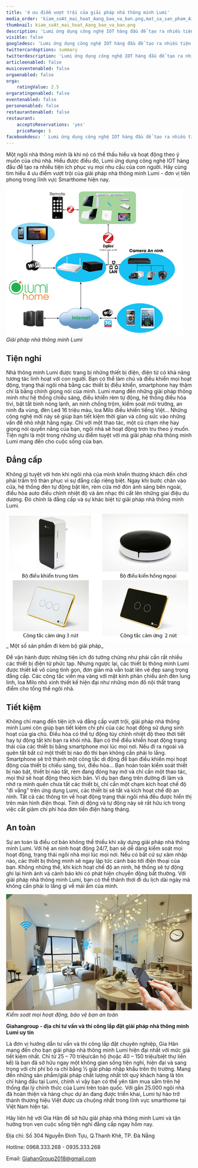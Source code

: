 ```yaml
---
title: '4 ưu điểm vượt trội của giải pháp nhà thông minh Lumi'
media_order: 'kiam_soAt_mai_hoat_Aang_bao_va_ban.png,mat_sa_san_pham_Ai_Lumi.png,giai_phAp_nhA_thAng_minh.png'
thumbnail: kiam_soAt_mai_hoat_Aang_bao_va_ban.png
description: 'Lumi ứng dụng công nghệ IOT hàng đầu để tạo ra nhiều tiện ích phục vụ mọi nhu cầu của con người. Hãy cùng tìm hiểu 4 ưu điểm vượt trội của giải pháp nhà thông minh Lumi - đơn vị tiên phong trong lĩnh vực Smarthome hiện nay.'
visible: false
googledesc: 'Lumi ứng dụng công nghệ IOT hàng đầu để tạo ra nhiều tiện ích phục vụ mọi nhu cầu của con người. Hãy cùng tìm hiểu 4 ưu điểm vượt trội của giải pháp nhà thông minh Lumi - đơn vị tiên phong trong lĩnh vực Smarthome hiện nay.'
twittercardoptions: summary
twitterdescription: 'Lumi ứng dụng công nghệ IOT hàng đầu để tạo ra nhiều tiện ích phục vụ mọi nhu cầu của con người. Hãy cùng tìm hiểu 4 ưu điểm vượt trội của giải pháp nhà thông minh Lumi - đơn vị tiên phong trong lĩnh vực Smarthome hiện nay.'
articleenabled: false
musiceventenabled: false
orgaenabled: false
orga:
    ratingValue: 2.5
orgaratingenabled: false
eventenabled: false
personenabled: false
restaurantenabled: false
restaurant:
    acceptsReservations: 'yes'
    priceRange: $
facebookdesc: ' Lumi ứng dụng công nghệ IOT hàng đầu để tạo ra nhiều tiện ích phục vụ mọi nhu cầu của con người. Hãy cùng tìm hiểu 4 ưu điểm vượt trội của giải pháp nhà thông minh Lumi - đơn vị tiên phong trong lĩnh vực Smarthome hiện nay.'
---
```


Một ngôi nhà thông minh là khi nó có thể thấu hiểu và hoạt động theo ý muốn của chủ nhà. Hiểu được điều đó, Lumi ứng dụng công nghệ IOT hàng đầu để tạo ra nhiều tiện ích phục vụ mọi nhu cầu của con người. Hãy cùng tìm hiểu 4 ưu điểm vượt trội của giải pháp nhà thông minh Lumi - đơn vị tiên phong trong lĩnh vực Smarthome hiện nay.

![Giải pháp nhà thông minh Lumi](giai_phAp_nhA_thAng_minh.png)
_Giải pháp nhà thông minh Lumi_

## Tiện nghi

Nhà thông minh Lumi được trang bị những thiết bị điện, điện tử có khả năng tương tác linh hoạt với con người. Bạn có thể làm chủ và điều khiển mọi hoạt động, trạng thái ngôi nhà bằng các thiết bị điều khiển, smartphone hay thậm chí là bằng chính giọng nói của mình. 
Lumi mang đến những giải pháp thông minh như hệ thống chiếu sáng, điều khiển rèm tự động, hệ thống điều hòa tivi, bật tắt bình nóng lạnh, an ninh chống trộm, kiểm soát môi trường, an ninh đa vùng, đèn Led 16 triệu màu, loa Milo điều khiến tiếng Việt… Những công nghệ mới này sẽ giúp bạn tiết kiệm thời gian và công sức vào những vấn đề nhỏ nhặt hằng ngày. Chỉ với một thao tác, một cú chạm nhẹ hay giọng nói quyền năng của bạn, ngôi nhà sẽ hoạt động trơn tru theo ý muốn. Tiện nghi là một trong những ưu điểm tuyệt vời mà giải pháp nhà thông minh Lumi mang đến cho cuộc sống của bạn.

## Đẳng cấp

Không gì tuyệt vời hơn khi ngôi nhà của mình khiến thượng khách đến chơi phải trầm trồ thán phục vì sự đẳng cấp riêng biệt. Ngay khi bước chân vào cửa, hệ thống đèn tự động bật lên, rèm cửa mở đón ánh sáng bên ngoài, điều hòa auto điều chỉnh nhiệt độ và âm nhạc thì cất lên những giai điệu du dương. Đó chính là đẳng cấp và sự khác biệt từ giải pháp nhà thông minh Lumi.

![Một số sản phẩm đi kèm bộ giải pháp](mat_sa_san_pham_Ai_Lumi.png)
_ Một số sản phẩm đi kèm bộ giải pháp_

Để vận hành được những tiện ích đó tưởng chừng như phải cần rất nhiều các thiết bị điện tử phức tạp. Nhưng ngược lại, các thiết bị thông minh Lumi được thiết kế vô cùng tinh gọn, đơn giản mà vẫn toát lên vẻ đẹp sang trọng đẳng cấp. Các công tắc viền mạ vàng với mặt kính phản chiếu ánh đèn lung linh, loa Milo nhỏ xinh thiết kế hiện đại như những món đồ nội thất trang điểm cho tổng thể ngôi nhà.

## Tiết kiệm

Không chỉ mang đến tiện ích và đẳng cấp vượt trội, giải pháp nhà thông minh Lumi còn giúp bạn tiết kiệm chi phí của các hoạt động sử dụng sinh hoạt của gia chủ. Điều hòa có thể tự động tùy chỉnh nhiệt độ theo thời tiết hay tự động tắt khi bạn ra khỏi nhà. Bạn có thể điều khiển hoạt động trạng thái của các thiết bị bằng smartphone mọi lúc mọi nơi. Nếu đi ra ngoài và quên tắt bất cứ một thiết bị nào đó thì bạn không cần phải lo lắng. Smartphone sẽ trở thành một công tắc di động để bạn điều khiển mọi hoạt động của thiết bị chiếu sáng, tivi, điều hòa… Bạn hoàn toàn kiểm soát thiết bị nào bật, thiết bị nào tắt, rèm đang đóng hay mở và chỉ cần một thao tác, mọi thứ sẽ hoạt động theo kịch bản. Ví dụ bạn đang trên đường đi làm và nhớ ra mình quên chưa tắt các thiết bị, chỉ cần một chạm kích hoạt chế độ "đi vắng" trên ứng dụng Lumi, các thiết bị sẽ tắt và kích hoạt chế độ an ninh. Tất cả các thông tin về hoạt động trạng thái ngôi nhà đều được hiển thị trên màn hình điện thoại. Tính di động và tự động này sẽ rất hữu ích trong việc cắt giảm chi phí hóa đơn tiền điện hàng tháng.

## An toàn

Sự an toàn là điều cơ bản không thể thiếu khi xây dựng giải pháp nhà thông minh Lumi. Với hệ an ninh hoạt động 24/7, bạn sẽ dễ dàng kiểm soát mọi hoạt động, trạng thái ngôi nhà mọi lúc mọi nơi. Nếu có bất cứ sự xâm nhập nào, các thiết bị thông minh sẽ ngay lập tức cảnh báo tới điện thoại của bạn. Không những thế, khi kích hoạt chế độ an ninh, hệ thống sẽ tự động ghi lại hình ảnh và cảnh báo khi có phát hiện chuyển động bất thường. Với giải pháp nhà thông minh Lumi, bạn có thể thảnh thơi đi du lịch dài ngày mà không cần phải lo lắng gì về mái ấm của mình.

![Kiểm soát mọi hoạt động, bảo vệ bạn an toàn](kiam_soAt_mai_hoat_Aang_bao_va_ban.png)
_Kiểm soát mọi hoạt động, bảo vệ bạn an toàn_

**Giahangroup  - địa chỉ tư vấn và thi công lắp đặt giải pháp nhà thông minh Lumi uy tín**

Là đơn vị hướng dẫn tư vấn và thi công lắp đặt chuyên nghiệp, Gia Hân mang đến cho bạn giải pháp nhà thông minh Lumi hiện đại nhất với mức giá tiết kiệm nhất. Chỉ từ 25 – 70 triệu/căn hộ (hoặc 40 – 150 triệu/biệt thự liền kề) là bạn đã sở hữu ngay một không gian sống tiện nghi, hiện đại và sang trọng với chi phí bỏ ra chỉ bằng ½ giải pháp nhập khẩu trên thị trường. 
Mang đến những sản phẩm/giải pháp chất lượng nhất tới quý khách hàng là tôn chỉ hàng đầu tại Lumi, chính vì vậy bạn có thể yên tâm mua sắm trên hệ thống đại lý chính thức của Lumi trên toàn quốc. Với gần 25.000 ngôi nhà đã hoàn thiện và hàng chục dự án đang được triển khai, Lumi tự hào trở thành thương hiệu Việt được ưa chuộng nhất trong lĩnh vực smarthome tại Việt Nam hiện tại.

Hãy liên hệ với Gia Hân để sở hữu giải pháp nhà thông minh Lumi và tận hưởng trọn vẹn cuộc sống tiện nghi đẳng cấp ngay hôm nay.

Địa chỉ: Số 304 Nguyễn Đình Tựu, Q.Thanh Khê, TP. Đà Nẵng

Hotline: 0968.333.268 - 0935.333.268

Email: [GiahanGroup2018@gmail.com](mailto:GiahanGroup2018@gmail.com)